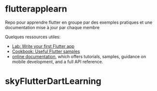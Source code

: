 
# flutterapplearn

Repo pour apprendre flutter en groupe par des exemples pratiques et une documentation
mise à jour par chaque membre

Quelques ressources utiles:


- [Lab: Write your first Flutter app](https://flutter.dev/docs/get-started/codelab)
- [Cookbook: Useful Flutter samples](https://flutter.dev/docs/cookbook)
- [online documentation](https://flutter.dev/docs), which offers tutorials,
  samples, guidance on mobile development, and a full API reference.


# skyFlutterDartLearning

